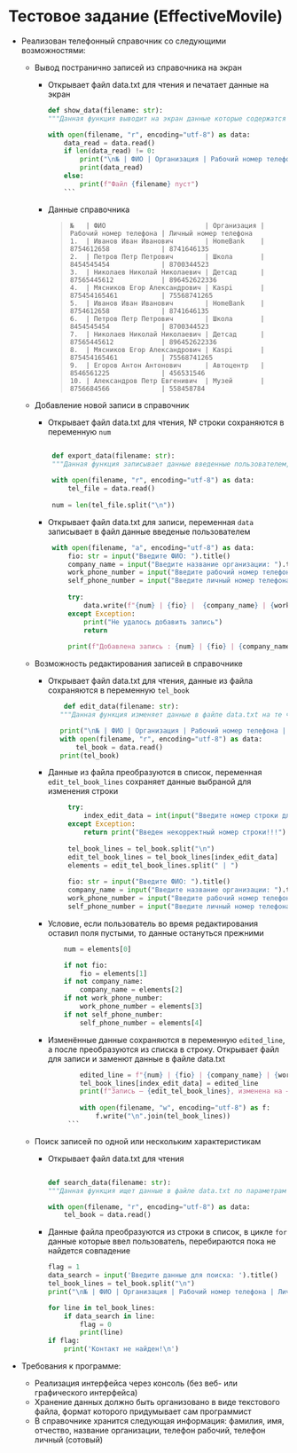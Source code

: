 # Тестовое задание (EffectiveMovile)

+ Реализован телефонный справочник со следующими возможностями:
  
  + Вывод постранично записей из справочника на экран

    + Открывает файл data.txt для чтения и печатает данные на экран
    
        ```python
        def show_data(filename: str):
        """Данная функция выводит на экран данные которые содержатся в файле data.txt"""
     
        with open(filename, "r", encoding="utf-8") as data:
            data_read = data.read()
            if len(data_read) != 0:
                print("\n№ | ФИО | Организация | Рабочий номер телефона | Личный номер телефона")
                print(data_read)
            else:
                print(f"Файл {filename} пуст")
            ```
    + Данные справочника
      
       >  ``` 
       > №   | ФИО                         | Организация | Рабочий номер телефона | Личный номер телефона
       > 1.  | Иванов Иван Иванович        | HomeBank    | 8754612658             | 8741646135
       > 2.  | Петров Петр Петрович        | Школа       | 8454545454             | 8700344523
       > 3.  | Николаев Николай Николаевич | Детсад      | 87565445612            | 896452622336
       > 4.  | Мясников Егор Александрович | Kaspi       | 875454165461           | 75568741265
       > 5.  | Иванов Иван Иванович        | HomeBank    | 8754612658             | 8741646135
       > 6.  | Петров Петр Петрович        | Школа       | 8454545454             | 8700344523
       > 7.  | Николаев Николай Николаевич | Детсад      | 87565445612            | 896452622336
       > 8.  | Мясников Егор Александрович | Kaspi       | 875454165461           | 75568741265
       > 9.  | Егоров Антон Антонович      | Автоцентр   | 8546561225             | 456531546
       > 10. | Александров Петр Евгенивич  | Музей       | 8756684566             | 558458784
     

  + Добавление новой записи в справочник
    + Открывает файл data.txt для чтения, № строки сохраняются в переменную `num`

      ```python
      
       def export_data(filename: str):
       """Данная функция записывает данные введенные пользователем, после сохраняет их в файл data.txt"""
   
       with open(filename, "r", encoding="utf-8") as data:
           tel_file = data.read()
   
       num = len(tel_file.split("\n"))
      ```
    + Открывает файл data.txt для записи, переменная `data` записывает в файл данные введеные пользователем
    
      ```python
       with open(filename, "a", encoding="utf-8") as data:
           fio: str = input("Введите ФИО: ").title()
           company_name = input("Введите название организации: ").title()
           work_phone_number = input("Введите рабочий номер телефона: ")
           self_phone_number = input("Введите личный номер телефона: ")
   
           try:
               data.write(f"{num} | {fio} |  {company_name} | {work_phone_number} | {self_phone_number}\n")
           except Exception:
               print("Не удалось добавить запись")
               return
   
           print(f"Добавлена запись : {num} | {fio} | {company_name} | {work_phone_number} | {self_phone_number}\n")
      ```
    
  + Возможность редактирования записей в справочнике
 
    + Открывает файл data.txt для чтения, данные из файла сохраняются в переменную `tel_book`
       
         ```python
             def edit_data(filename: str):
            """Данная функция изменяет данные в файле data.txt на те что ввёл пользователь."""
        
            print("\n№ | ФИО | Организация | Рабочий номер телефона | Личный номер телефона")
            with open(filename, "r", encoding="utf-8") as data:
                tel_book = data.read()
            print(tel_book)
         
    + Данные из файла преобразуются в список, переменная `edit_tel_book_lines` сохраняет данные выбраной для изменения строки

       ```python
            try:
                index_edit_data = int(input("Введите номер строки для редактирования: ")) - 1
            except Exception:
                return print("Введен некорректный номер строки!!!")
        
            tel_book_lines = tel_book.split("\n")
            edit_tel_book_lines = tel_book_lines[index_edit_data]
            elements = edit_tel_book_lines.split(" | ")
        
            fio: str = input("Введите ФИО: ").title()
            company_name = input("Введите название организации: ").title()
            work_phone_number = input("Введите рабочий номер телефона: ")
            self_phone_number = input("Введите личный номер телефона: ")
        ```
       
     + Условие, если пользователь во время редактирования оставил поля пустыми, то данные остануться прежними 
         
          ```python
              num = elements[0]
          
              if not fio:
                  fio = elements[1]
              if not company_name:
                  company_name = elements[2]
              if not work_phone_number:
                  work_phone_number = elements[3]
              if not self_phone_number:
                  self_phone_number = elements[4]
         ```
          
      + Изменённые данные сохраняются в переменную `edited_line`, а после преобразуются из списка в строку. Открывает файл для записи и заменют данные в файле data.txt 
    
        ```python
                edited_line = f"{num} | {fio} | {company_name} | {work_phone_number} | {self_phone_number}"
                tel_book_lines[index_edit_data] = edited_line
                print(f"Запись — {edit_tel_book_lines}, изменена на — {edited_line}\n")
            
                with open(filename, "w", encoding="utf-8") as f:
                    f.write("\n".join(tel_book_lines))  
             ```

  + Поиск записей по одной или нескольким характеристикам

    + Открывает файл data.txt для чтения

      ```python
      
      def search_data(filename: str):
      """Данная функция ищет данные в файле data.txt по параметрам которые ввёл пользователь."""
      
      with open(filename, "r", encoding="utf-8") as data:
          tel_book = data.read()
      ```
    + Данные файла преобразуются из строки в список, в цикле `for` данные которые ввел пользователь, перебираются пока не найдется совпадение

      ```python
      flag = 1
      data_search = input('Введите данные для поиска: ').title()
      tel_book_lines = tel_book.split("\n")
      print("\n№ | ФИО | Организация | Рабочий номер телефона | Личный номер телефона\n")
  
      for line in tel_book_lines:
          if data_search in line:
              flag = 0
              print(line)
      if flag:
          print('Контакт не найден!\n')
  
      ```
    
+ Требования к программе:
  + Реализация интерфейса через консоль (без веб- или графического интерфейса)
  + Хранение данных должно быть организовано в виде текстового файла, формат которого придумывает сам программист
  + В справочнике хранится следующая информация: фамилия, имя, отчество, название организации, телефон рабочий, телефон личный (сотовый)

